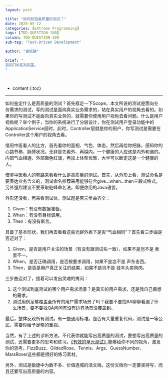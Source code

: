 ```yaml
---
layout: post

title: "如何校验高质量的测试？"
date: 2020-05-12
categories: [eXtreme Programming]
tags: [TDD-QUESTION-100]
column: TDD-QUESTION-100
sub-tag: "Test-Driven Development"

author: "袁慎建"

brief: "
百问TDD系列问答。
"

---
```


* content
{:toc}

---

如何鉴定什么是高质量的测试？首先框定一下Scope，本文所说的测试是面向业务需求的测试，写的测试是面向真实业务需求的，站在真实用户的视角去看的。如果你的写测试不是面向真实业务的，就需要你使用用户视角去看问题。什么是用户视角呢？举个例子，当你的系统进行了分层设计，你在测试用户登录功能中的ApplicationService层时，此时，Controller层就是你的用户，你写测试是需要在Controller这个用户的视角去看。

借用中医看人的比方，首先看你的面相、气色、体态，然后再给你把脉，感知你的心跳节奏、脉搏状况。无非是先看外、再探内。一个健康的人应该是内外和谐的。内部气血相通、外部面色红润，再加上体型优雅，大半可以断定这是一个健康的人。

借鉴中医看人的套路来看看什么是高质量的测试。首先，从外形上看，测试命名是要表达业务含义的，测试命名推荐采用能够符合give…when…then三段式格式，另外强烈建议不要采取驼峰命名法，即便你用的Java语言。

外形还没看，再来看测试体，测试题是否三步曲齐全：

1. Given：有没有数据准备。
2. When：有没有目标调用。
3. Then：有没有断言。

具备了基本形状，我们再去看看这些光鲜外表下是否“气血相同”？首先看三步曲是否迈对了：

1. Given，是否是用户关注的场景（有没有跟测试名一致），如果不是岂不是 表里不一。
2. When，是否正确调用，是否按要求调用，如果不是岂不是 声东击西。
3. Then，是否是用户真正关注的结果，如果不是岂不是 挂羊头卖狗肉。

三步曲迈对了，接着可以发出灵魂的拷问：

1. 这个测试到底测试的哪个用户需求场景？是真实的用户需求，还是我自己假想的需求。
2. 测试用例足够覆盖全所有的用户需求场景了吗？我要不要找BA聊聊看漏了什么场景，要不要找QA问问有没有边界场景没覆盖到。

最后，整体反观所有测试。有一些通用标准。是否有大量重复代码，测试是一等公民，需要你给予足够的重视。

当然，有了上述的诊断方法，不代表你就能写出高质量的测试，要想写出高质量的测试，还需要更多的思考和练习。[《有效的单元测试》](https://read.douban.com/ebook/30547165/)能够给你不同的视角，激发你的思考。FizzBuzz、GildedRose、Tennis、Args、GuessNumber、MarsRover这些都是很好的练习素材。

另外，测试是敏捷中为数不多、价值连城的活文档，这份文档你一定要坚持写，而且还要写出高质量的内容。
